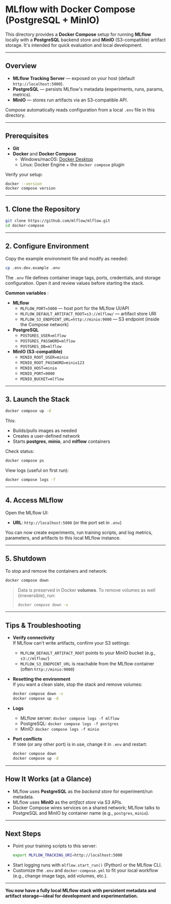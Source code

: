 # MLflow with Docker Compose (PostgreSQL + MinIO)

This directory provides a **Docker Compose** setup for running **MLflow** locally with a **PostgreSQL** backend store and **MinIO** (S3-compatible) artifact storage. It's intended for quick evaluation and local development.

---

## Overview

- **MLflow Tracking Server** — exposed on your host (default `http://localhost:5000`).
- **PostgreSQL** — persists MLflow's metadata (experiments, runs, params, metrics).
- **MinIO** — stores run artifacts via an S3-compatible API.

Compose automatically reads configuration from a local `.env` file in this directory.

---

## Prerequisites

- **Git**
- **Docker** and **Docker Compose**
  - Windows/macOS: [Docker Desktop](https://www.docker.com/products/docker-desktop/)
  - Linux: Docker Engine + the `docker compose` plugin

Verify your setup:

```bash
docker --version
docker compose version
```

---

## 1. Clone the Repository

```bash
git clone https://github.com/mlflow/mlflow.git
cd docker-compose
```

---

## 2. Configure Environment

Copy the example environment file and modify as needed:

```bash
cp .env.dev.example .env
```

The `.env` file defines container image tags, ports, credentials, and storage configuration. Open it and review values before starting the stack.

**Common variables** :

- **MLflow**
  - `MLFLOW_PORT=5000` — host port for the MLflow UI/API
  - `MLFLOW_DEFAULT_ARTIFACT_ROOT=s3://mlflow/` — artifact store URI
  - `MLFLOW_S3_ENDPOINT_URL=http://minio:9000` — S3 endpoint (inside the Compose network)
- **PostgreSQL**
  - `POSTGRES_USER=mlflow`
  - `POSTGRES_PASSWORD=mlflow`
  - `POSTGRES_DB=mlflow`
- **MinIO (S3-compatible)**
  - `MINIO_ROOT_USER=minio`
  - `MINIO_ROOT_PASSWORD=minio123`
  - `MINIO_HOST=minio`
  - `MINIO_PORT=9000`
  - `MINIO_BUCKET=mlflow`

---

## 3. Launch the Stack

```bash
docker compose up -d
```

This:

- Builds/pulls images as needed
- Creates a user-defined network
- Starts **postgres**, **minio**, and **mlflow** containers

Check status:

```bash
docker compose ps
```

View logs (useful on first run):

```bash
docker compose logs -f
```

---

## 4. Access MLflow

Open the MLflow UI:

- **URL**: `http://localhost:5000` (or the port set in `.env`)

You can now create experiments, run training scripts, and log metrics, parameters, and artifacts to this local MLflow instance.

---

## 5. Shutdown

To stop and remove the containers and network:

```bash
docker compose down
```

> Data is preserved in Docker **volumes**. To remove volumes as well (irreversible), run:
>
> ```bash
> docker compose down -v
> ```

---

## Tips & Troubleshooting

- **Verify connectivity**  
  If MLflow can't write artifacts, confirm your S3 settings:

  - `MLFLOW_DEFAULT_ARTIFACT_ROOT` points to your MinIO bucket (e.g., `s3://mlflow/`)
  - `MLFLOW_S3_ENDPOINT_URL` is reachable from the MLflow container (often `http://minio:9000`)

- **Resetting the environment**  
  If you want a clean slate, stop the stack and remove volumes:

  ```bash
  docker compose down -v
  docker compose up -d
  ```

- **Logs**

  - MLflow server: `docker compose logs -f mlflow`
  - PostgreSQL: `docker compose logs -f postgres`
  - MinIO: `docker compose logs -f minio`

- **Port conflicts**  
  If `5000` (or any other port) is in use, change it in `.env` and restart:
  ```bash
  docker compose down
  docker compose up -d
  ```

---

## How It Works (at a Glance)

- MLflow uses **PostgreSQL** as the _backend store_ for experiment/run metadata.
- MLflow uses **MinIO** as the _artifact store_ via S3 APIs.
- Docker Compose wires services on a shared network; MLflow talks to PostgreSQL and MinIO by container name (e.g., `postgres`, `minio`).

---

## Next Steps

- Point your training scripts to this server:
  ```bash
  export MLFLOW_TRACKING_URI=http://localhost:5000
  ```
- Start logging runs with `mlflow.start_run()` (Python) or the MLflow CLI.
- Customize the `.env` and `docker-compose.yml` to fit your local workflow (e.g., change image tags, add volumes, etc.).

---

**You now have a fully local MLflow stack with persistent metadata and artifact storage—ideal for development and experimentation.**
